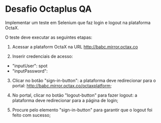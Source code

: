 # Desafio Octaplus QA

Implementar um teste em Selenium que faz login e logout na plataforma OctaX.

O teste deve executar as seguintes etapas:

1. Acessar a plataform OctaX na URL http://babc.mirror.octax.co

2. Inserir credenciais de acesso:

- "inputUser": spot
- "inputPassword": 

3. Clicar no botão "sign-in-button": a plataforma deve redirecionar para o portal: http://babc.mirror.octax.co/octaxplatform;

4. No portal, clicar no botão "logout-button" para fazer logout: a plataforma deve redirecionar para a página de login;

5. Procure pelo elemento "sign-in-button" para garantir que o logout foi feito com sucesso;
